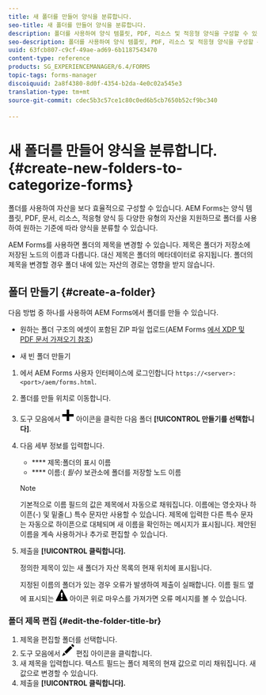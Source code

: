```yaml
---
title: 새 폴더를 만들어 양식을 분류합니다.
seo-title: 새 폴더를 만들어 양식을 분류합니다.
description: 폴더를 사용하여 양식 템플릿, PDF, 리소스 및 적응형 양식을 구성할 수 있습니다.
seo-description: 폴더를 사용하여 양식 템플릿, PDF, 리소스 및 적응형 양식을 구성할 수 있습니다.
uuid: 63fcb807-c9cf-49ae-ad69-6b1187543470
content-type: reference
products: SG_EXPERIENCEMANAGER/6.4/FORMS
topic-tags: forms-manager
discoiquuid: 2a8f4380-8d0f-4354-b2da-4e0c02a545e3
translation-type: tm+mt
source-git-commit: cdec5b3c57ce1c80c0ed6b5cb7650b52cf9bc340

---
```



# 새 폴더를 만들어 양식을 분류합니다. {#create-new-folders-to-categorize-forms}

폴더를 사용하여 자산을 보다 효율적으로 구성할 수 있습니다. AEM Forms는 양식 템플릿, PDF, 문서, 리소스, 적응형 양식 등 다양한 유형의 자산을 지원하므로 폴더를 사용하여 원하는 기준에 따라 양식을 분류할 수 있습니다.

AEM Forms를 사용하면 폴더의 제목을 변경할 수 있습니다. 제목은 폴더가 저장소에 저장된 노드의 이름과 다릅니다. 대신 제목은 폴더의 메타데이터로 유지됩니다. 폴더의 제목을 변경할 경우 폴더 내에 있는 자산의 경로는 영향을 받지 않습니다.

## 폴더 만들기 {#create-a-folder}

다음 방법 중 하나를 사용하여 AEM Forms에서 폴더를 만들 수 있습니다.

* 원하는 폴더 구조의 에셋이 포함된 ZIP 파일 업로드(AEM Forms [에서 XDP 및 PDF 문서 가져오기 참조](/help/forms/using/get-xdp-pdf-documents-aem.md))

* 새 빈 폴더 만들기

1. 에서 AEM Forms 사용자 인터페이스에 로그인합니다 `https://<server>:<port>/aem/forms.html`.
1. 폴더를 만들 위치로 이동합니다.
1. 도구 모음에서 ![aem6forms_add](assets/aem6forms_add.png) 아이콘을 클릭한 다음 폴더 **[!UICONTROL 만들기를 선택합니다]**.

1. 다음 세부 정보를 입력합니다.

   * **** 제목:폴더의 표시 이름
   * **** 이름:( *필수)* 보관소에 폴더를 저장할 노드 이름
   >[!NOTE]
   >
   >기본적으로 이름 필드의 값은 제목에서 자동으로 채워집니다. 이름에는 영숫자나 하이픈(-) 및 밑줄(_) 특수 문자만 사용할 수 있습니다. 제목에 입력한 다른 특수 문자는 자동으로 하이픈으로 대체되며 새 이름을 확인하는 메시지가 표시됩니다. 제안된 이름을 계속 사용하거나 추가로 편집할 수 있습니다.

1. 제출을 **[!UICONTROL 클릭합니다].**

   정의한 제목이 있는 새 폴더가 자산 목록의 현재 위치에 표시됩니다.

   지정된 이름의 폴더가 있는 경우 오류가 발생하여 제출이 실패합니다. 이름 필드 옆에 표시되는 ![aem6forms_error_alert](assets/aem6forms_error_alert.png) 아이콘 위로 마우스를 가져가면 오류 메시지를 볼 수 있습니다.

### 폴더 제목 편집 {#edit-the-folder-title-br}

1. 제목을 편집할 폴더를 선택합니다.
1. 도구 모음에서 ![aem6forms_edit](assets/aem6forms_edit.png) 편집 아이콘을 클릭합니다.
1. 새 제목을 입력합니다. 텍스트 필드는 폴더 제목의 현재 값으로 미리 채워집니다. 새 값으로 변경할 수 있습니다.
1. 제출을 **[!UICONTROL 클릭합니다].**

